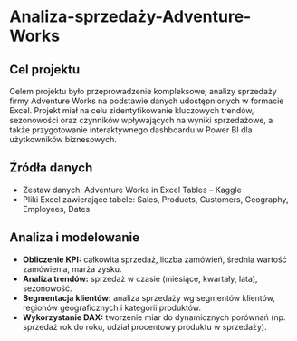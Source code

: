 # Analiza-sprzedaży-Adventure-Works
## Cel projektu
Celem projektu było przeprowadzenie kompleksowej analizy sprzedaży firmy Adventure Works na podstawie danych udostępnionych w formacie Excel. Projekt miał na celu zidentyfikowanie kluczowych trendów, sezonowości oraz czynników wpływających na wyniki sprzedażowe, a także przygotowanie interaktywnego dashboardu w Power BI dla użytkowników biznesowych.

## Źródła danych
- Zestaw danych: Adventure Works in Excel Tables – Kaggle
- Pliki Excel zawierające tabele: Sales, Products, Customers, Geography, Employees, Dates

## Analiza i modelowanie
- **Obliczenie KPI:** całkowita sprzedaż, liczba zamówień, średnia wartość zamówienia, marża zysku.
- **Analiza trendów:** sprzedaż w czasie (miesiące, kwartały, lata), sezonowość.
- **Segmentacja klientów:** analiza sprzedaży wg segmentów klientów, regionów geograficznych i kategorii produktów.
- **Wykorzystanie DAX:** tworzenie miar do dynamicznych porównań (np. sprzedaż rok do roku, udział procentowy produktu w sprzedaży).
